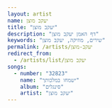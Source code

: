 ```yaml
---
layout: artist
name: יעקב מוצן
title: "יעקב מוצן"
description: "דף האמן יעקב מוצן"
keywords: "שירים, מוזיקה, יעקב מוצן"
permalink: /artists/יעקב-מוצן
redirect_from:
  - /artists/list/יעקב מוצן
songs:
  - number: "32823"
    name: "ישמחו במלכותך"
    album: "סינגלים"
    artist: "יעקב מוצן"
---
```

